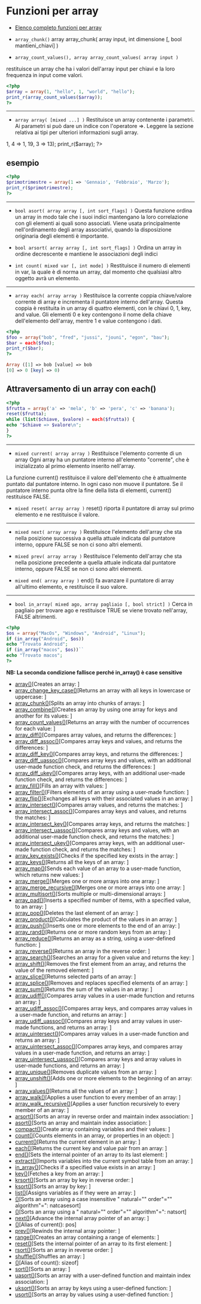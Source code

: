 # Funzioni per array

* [Elenco completo funzioni per array](https://www.php.net/manual/en/ref.array.php)

* `array_chunk()`
array array_chunk( array input, int dimensione [, bool mantieni_chiavi] )

<?php
$input_array = array('a', 'b', 'c', 'd', 'e');
print_r(array_chunk($input_array, 2));
print_r(array_chunk($input_array, 2, true));
?>

* `array_count_values(), array array_count_values( array input )`

restituisce un array che ha i valori dell'array input per chiavi e la loro frequenza in input come valori.

```php
<?php
$array = array(1, "hello", 1, "world", "hello");
print_r(array_count_values($array));
?>
```
---

* `array array( [mixed ...] )`
Restituisce un array contenente i parametri. Ai parametri si può dare un indice con l'operatore =>.
Leggere la sezione relativa ai tipi per ulteriori informazioni sugli array.
<?php
$array = array(1, 1, 1, 1, 1, 8 => 1, 4 => 1, 19, 3 => 13);
print_r($array);
?>

## esempio
```php
<?php
$primotrimestre = array(1 => 'Gennaio', 'Febbraio', 'Marzo');
print_r($primotrimestre);
?>
```

---

* `bool asort( array array [, int sort_flags] )`
Questa funzione ordina un array in modo tale che i suoi indici mantengano la loro correlazione con
gli elementi ai quali sono associati. Viene usata principalmente nell'ordinamento degli array
associativi, quando la disposizione originaria degli elementi è importante.

* `bool arsort( array array [, int sort_flags] )`
Ordina un array in ordine decrescente e mantiene le associazioni degli indici

* `int count( mixed var [, int mode] )`
Restituisce il numero di elementi in var, la quale è di norma un array, dal momento che qualsiasi
altro oggetto avrà un elemento.

---

* `array each( array array )`
Restituisce la corrente coppia chiave/valore corrente di array e incrementa il puntatore interno
dell'array. Questa coppia è restituita in un array di quattro elementi, con le chiavi 0, 1, key, and value. Gli elementi 0 e key contengono il nome della chiave dell'elemento dell'array, mentre 1 e value contengono i dati.

```php
<?php
$foo = array("bob", "fred", "jussi", "jouni", "egon", "bau");
$bar = each($foo);
print_r($bar);
?>

Array ([1] => bob [value] => bob
[0] => 0 [key] => 0)
```

## Attraversamento di un array con each()

```php
<?php
$frutta = array('a' => 'mela', 'b' => 'pera', 'c' => 'banana');
reset($frutta);
while (list($chiave, $valore) = each($frutta)) {
echo "$chiave => $valore\n";
}
?>
```
---

* `mixed current( array array )`
Restituisce l'elemento corrente di un array
Ogni array ha un puntatore interno all'elemento "corrente", che è inizializzato al primo elemento inserito nell'array. 

La funzione current() restituisce il valore dell'elemento che è attualmente puntato dal puntatore interno. In ogni caso non muove il puntatore. Se il puntatore interno punta oltre la fine della lista di elementi, current() restituisce FALSE.



* `mixed reset( array array )`
reset() riporta il puntatore di array sul primo elemento e ne restituisce il valore.

---

* `mixed next( array array )`
Restituisce l'elemento dell'array che sta nella posizione successiva a quella attuale indicata dal
puntatore interno, oppure FALSE se non ci sono altri elementi.

* `mixed prev( array array )`
Restituisce l'elemento dell'array che sta nella posizione precedente a quella attuale indicata dal
puntatore interno, oppure FALSE se non ci sono altri elementi.

* `mixed end( array array )`
end() fa avanzare il puntatore di array all'ultimo elemento, e restituisce il suo valore.

---

* `bool in_array( mixed ago, array pagliaio [, bool strict] )`
Cerca in pagliaio per trovare ago e restituisce TRUE se viene trovato nell'array, FALSE altrimenti.
```php
<?php
$os = array("MacOs", "Windows", "Android", "Linux");
if (in_array("Android", $os))
echo "Trovato Android";
if (in_array("macos", $os))``
echo "Trovato macos";
?>
```

**NB: La seconda condizione fallisce perché in_array() è case sensitive**

* [array()](http://php.net/manual/en/function.array.php)[Creates an array: ]
* [array_change_key_case()](http://php.net/manual/en/function.array-change-key-case.php)[Returns an array with all keys in lowercase or uppercase: ]
* [array_chunk()](http://php.net/manual/en/function.array-chunk.php)[Splits an array into chunks of arrays: ]
* [array_combine()](http://php.net/manual/en/function.array-combine.php)[Creates an array by using one array for keys and another for its values: ]
* [array_count_values()](http://php.net/manual/en/function.array-count-values.php)[Returns an array with the number of occurrences for each value: ]
* [array_diff()](http://php.net/manual/en/function.array-diff.php)[Compares array values, and returns the differences: ]
* [array_diff_assoc()](http://php.net/manual/en/function.array-diff-assoc.php)[Compares array keys and values, and returns the differences: ]
* [array_diff_key()](http://php.net/manual/en/function.array-diff-key.php)[Compares array keys, and returns the differences: ]
* [array_diff_uassoc()](http://php.net/manual/en/function.array-diff-uassoc.php)[Compares array keys and values, with an additional user-made function check, and returns the differences: ]
* [array_diff_ukey()](http://php.net/manual/en/function.array-diff-ukey.php)[Compares array keys, with an additional user-made function check, and returns the differences: ]
* [array_fill()](http://php.net/manual/en/function.array-fill.php)[Fills an array with values: ]
* [array_filter()](http://php.net/manual/en/function.array-filter.php)[Filters elements of an array using a user-made function: ]
* [array_flip()](http://php.net/manual/en/function.array-flip.php)[Exchanges all keys with their associated values in an array: ]
* [array_intersect()](http://php.net/manual/en/function.array-intersect.php)[Compares array values, and returns the matches: ]
* [array_intersect_assoc()](http://php.net/manual/en/function.array-intersect-assoc.php)[Compares array keys and values, and returns the matches: ]
* [array_intersect_key()](http://php.net/manual/en/function.array-intersect-key.php)[Compares array keys, and returns the matches: ]
* [array_intersect_uassoc()](http://php.net/manual/en/function.array-intersect-uassoc.php)[Compares array keys and values, with an additional user-made function check, and returns the matches: ]
* [array_intersect_ukey()](http://php.net/manual/en/function.array-intersect-ukey.php)[Compares array keys, with an additional user-made function check, and returns the matches: ]
* [array_key_exists()](http://php.net/manual/en/function.array-key-exists.php)[Checks if the specified key exists in the array: ]
* [array_keys()](http://php.net/manual/en/function.array-keys.php)[Returns all the keys of an array: ]
* [array_map()](http://php.net/manual/en/function.array-map.php)[Sends each value of an array to a user-made function, which returns new values: ]
* [array_merge()](http://php.net/manual/en/function.array-merge.php)[Merges one or more arrays into one array: ]
* [array_merge_recursive()](http://php.net/manual/en/function.array-merge-recursive.php)[Merges one or more arrays into one array: ]
* [array_multisort()](http://php.net/manual/en/function.array-multisort.php)[Sorts multiple or multi-dimensional arrays: ]
* [array_pad()](http://php.net/manual/en/function.array-pad.php)[Inserts a specified number of items, with a specified value, to an array: ]
* [array_pop()](http://php.net/manual/en/function.array-pop.php)[Deletes the last element of an array: ]
* [array_product()](http://php.net/manual/en/function.array-product.php)[Calculates the product of the values in an array: ]
* [array_push()](http://php.net/manual/en/function.array-push.php)[Inserts one or more elements to the end of an array: ]
* [array_rand()](http://php.net/manual/en/function.array-rand.php)[Returns one or more random keys from an array: ]
* [array_reduce()](http://php.net/manual/en/function.array-reduce.php)[Returns an array as a string, using a user-defined function: ]
* [array_reverse()](http://php.net/manual/en/function.array-reverse.php)[Returns an array in the reverse order: ]
* [array_search()](http://php.net/manual/en/function.array-search.php)[Searches an array for a given value and returns the key: ]
* [array_shift()](http://php.net/manual/en/function.array-shift.php)[Removes the first element from an array, and returns the value of the removed element: ]
* [array_slice()](http://php.net/manual/en/function.array-slice.php)[Returns selected parts of an array: ]
* [array_splice()](http://php.net/manual/en/function.array-splice.php)[Removes and replaces specified elements of an array: ]
* [array_sum()](http://php.net/manual/en/function.array-sum.php)[Returns the sum of the values in an array: ]
* [array_udiff()](http://php.net/manual/en/function.array-udiff.php)[Compares array values in a user-made function and returns an array: ]
* [array_udiff_assoc()](http://php.net/manual/en/function.array-udiff-assoc.php)[Compares array keys, and compares array values in a user-made function, and returns an array: ]
* [array_udiff_uassoc()](http://php.net/manual/en/function.array-udiff-uassoc.php)[Compares array keys and array values in user-made functions, and returns an array: ]
* [array_uintersect()](http://php.net/manual/en/function.array-uintersect.php)[Compares array values in a user-made function and returns an array: ]
* [array_uintersect_assoc()](http://php.net/manual/en/function.array-uintersect-assoc.php)[Compares array keys, and compares array values in a user-made function, and returns an array: ]
* [array_uintersect_uassoc()](http://php.net/manual/en/function.array-uintersect-uassoc.php)[Compares array keys and array values in user-made functions, and returns an array: ]
* [array_unique()](http://php.net/manual/en/function.array-unique.php)[Removes duplicate values from an array: ]
* [array_unshift()](http://php.net/manual/en/function.array-unshift.php)[Adds one or more elements to the beginning of an array: ]
* [array_values()](http://php.net/manual/en/function.array-values.php)[Returns all the values of an array: ]
* [array_walk()](http://php.net/manual/en/function.array-walk.php)[Applies a user function to every member of an array: ]
* [array_walk_recursive()](http://php.net/manual/en/function.array-walk-recursive.php)[Applies a user function recursively to every member of an array: ]
* [arsort()](http://php.net/manual/en/function.arsort.php)[Sorts an array in reverse order and maintain index association: ]
* [asort()](http://php.net/manual/en/function.asort.php)[Sorts an array and maintain index association: ]
* [compact()](http://php.net/manual/en/function.compact.php)[Create array containing variables and their values: ]
* [count()](http://php.net/manual/en/function.count.php)[Counts elements in an array, or properties in an object: ]
* [current()](http://php.net/manual/en/function.current.php)[Returns the current element in an array: ]
* [each()](http://php.net/manual/en/function.each.php)[Returns the current key and value pair from an array: ]
* [end()](http://php.net/manual/en/function.end.php)[Sets the internal pointer of an array to its last element: ]
* [extract()](http://php.net/manual/en/function.extract.php)[Imports variables into the current symbol table from an array: ]
* [in_array()](http://php.net/manual/en/function.in-array.php)[Checks if a specified value exists in an array: ]
* [key()](http://php.net/manual/en/function.key.php)[Fetches a key from an array: ]
* [krsort()](http://php.net/manual/en/function.krsort.php)[Sorts an array by key in reverse order: ]
* [ksort()](http://php.net/manual/en/function.ksort.php)[Sorts an array by key: ]
* [list()](http://php.net/manual/en/function.list.php)[Assigns variables as if they were an array: ]
* [()](http://php.net/manual/en/function.natcasesort.php)[Sorts an array using a case insensitive " natural="" order"="" algorithm"=": natcasesort]
* [()](http://php.net/manual/en/function.natsort.php)[Sorts an array using a " natural="" order"="" algorithm"=": natsort]
* [next()](http://php.net/manual/en/function.next.php)[Advance the internal array pointer of an array: ]
* [()](http://php.net/manual/en/function.current.php)[Alias of current(): pos]
* [prev()](http://php.net/manual/en/function.prev.php)[Rewinds the internal array pointer: ]
* [range()](http://php.net/manual/en/function.range.php)[Creates an array containing a range of elements: ]
* [reset()](http://php.net/manual/en/function.reset.php)[Sets the internal pointer of an array to its first element: ]
* [rsort()](http://php.net/manual/en/function.rsort.php)[Sorts an array in reverse order: ]
* [shuffle()](http://php.net/manual/en/function.shuffle.php)[Shuffles an array: ]
* [()](http://php.net/manual/en/function.count.php)[Alias of count(): sizeof]
* [sort()](http://php.net/manual/en/function.sort.php)[Sorts an array: ]
* [uasort()](http://php.net/manual/en/function.uasort.php)[Sorts an array with a user-defined function and maintain index association: ]
* [uksort()](http://php.net/manual/en/function.uksort.php)[Sorts an array by keys using a user-defined function: ]
* [usort()](http://php.net/manual/en/function.usort.php)[Sorts an array by values using a user-defined  function: ]
